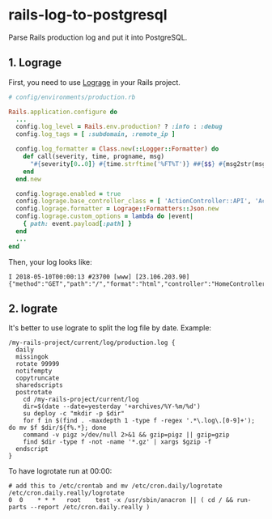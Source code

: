 # rails-log-to-postgresql

Parse Rails production log and put it into PostgreSQL.

## 1. Lograge

First, you need to use [Lograge](https://github.com/roidrage/lograge) in your Rails project.

```ruby
# config/environments/production.rb

Rails.application.configure do
  ...
  config.log_level = Rails.env.production? ? :info : :debug
  config.log_tags = [ :subdomain, :remote_ip ]

  config.log_formatter = Class.new(::Logger::Formatter) do
    def call(severity, time, progname, msg)
      "#{severity[0..0]} #{time.strftime('%FT%T')} ##{$$} #{msg2str(msg)}\n"
    end
  end.new

  config.lograge.enabled = true
  config.lograge.base_controller_class = [ 'ActionController::API', 'ActionController::Base' ]
  config.lograge.formatter = Lograge::Formatters::Json.new
  config.lograge.custom_options = lambda do |event|
    { path: event.payload[:path] }
  end
  ...
end
```

Then, your log looks like:

```
I 2018-05-10T00:00:13 #23700 [www] [23.106.203.90] {"method":"GET","path":"/","format":"html","controller":"HomeController","action":"index","status":200,"duration":21.29,"view":19.21,"db":0.0}
```

## 2. lograte

It's better to use lograte to split the log file by date. Example:

```
/my-rails-project/current/log/production.log {
  daily
  missingok
  rotate 99999
  notifempty
  copytruncate
  sharedscripts
  postrotate
    cd /my-rails-project/current/log
    dir=$(date --date=yesterday '+archives/%Y-%m/%d')
    su deploy -c "mkdir -p $dir"
    for f in $(find . -maxdepth 1 -type f -regex '.*\.log\.[0-9]+'); do mv $f $dir/${f%.*}; done
    command -v pigz >/dev/null 2>&1 && gzip=pigz || gzip=gzip
    find $dir -type f -not -name '*.gz' | xargs $gzip -f
  endscript
}
```

To have logrotate run at 00:00:

```
# add this to /etc/crontab and mv /etc/cron.daily/logrotate /etc/cron.daily.really/logrotate
0  0    * * *   root    test -x /usr/sbin/anacron || ( cd / && run-parts --report /etc/cron.daily.really )
```
